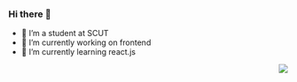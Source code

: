 ### Hi there 👋

<!--
**hakthiang/hakthiang** is a ✨ _special_ ✨ repository because its `README.md` (this file) appears on your GitHub profile.

Here are some ideas to get you started:

- 🔭 I’m currently working on ...
- 🌱 I’m currently learning ...
- 👯 I’m looking to collaborate on ...
- 🤔 I’m looking for help with ...
- 💬 Ask me about ...
- 📫 How to reach me: ...
- 😄 Pronouns: ...
- ⚡ Fun fact: ...
-->

- 🤔 I’m a student at SCUT
- 🔭 I’m currently working on frontend
- 🌱 I’m currently learning react.js



<img align="right" src="https://github-readme-stats.vercel.app/api?username=hakthiang&show_icons=true">
